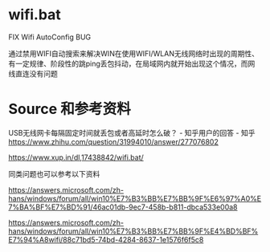 # wifi.bat
FIX Wifi AutoConfig BUG

通过禁用WIFI自动搜索来解决WIN在使用WIFI/WLAN无线网络时出现的周期性、有一定规律、阶段性的跳ping丢包抖动，在局域网内就开始出现这个情况，而网线直连没有问题

# Source 和参考资料

USB无线网卡每隔固定时间就丢包或者高延时怎么破？ - 知乎用户的回答 - 知乎
https://www.zhihu.com/question/31994010/answer/277076802

https://www.xup.in/dl,17438842/wifi.bat/

同类问题也可以参考以下资料

https://answers.microsoft.com/zh-hans/windows/forum/all/win10%E7%B3%BB%E7%BB%9F%E6%97%A0%E7%BA%BF%E7%BD%91/46ac01db-9ec7-458b-b811-dbca533e00a8

https://answers.microsoft.com/zh-hans/windows/forum/all/win10%E7%B3%BB%E7%BB%9F%E4%BD%BF%E7%94%A8wifi/88c71bd5-74bd-4284-8637-1e1576f6f5c8
